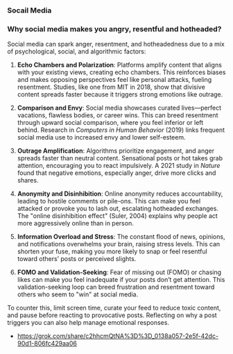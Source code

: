 ### Socail Media

### Why social media makes you angry, resentful and hotheaded?

Social media can spark anger, resentment, and hotheadedness due to a mix of psychological, social, and algorithmic factors:

1. **Echo Chambers and Polarization**: Platforms amplify content that aligns with your existing views, creating echo chambers. This reinforces biases and makes opposing perspectives feel like personal attacks, fueling resentment. Studies, like one from MIT in 2018, show that divisive content spreads faster because it triggers strong emotions like outrage.

2. **Comparison and Envy**: Social media showcases curated lives—perfect vacations, flawless bodies, or career wins. This can breed resentment through upward social comparison, where you feel inferior or left behind. Research in *Computers in Human Behavior* (2019) links frequent social media use to increased envy and lower self-esteem.

3. **Outrage Amplification**: Algorithms prioritize engagement, and anger spreads faster than neutral content. Sensational posts or hot takes grab attention, encouraging you to react impulsively. A 2021 study in *Nature* found that negative emotions, especially anger, drive more clicks and shares.

4. **Anonymity and Disinhibition**: Online anonymity reduces accountability, leading to hostile comments or pile-ons. This can make you feel attacked or provoke you to lash out, escalating hotheaded exchanges. The "online disinhibition effect" (Suler, 2004) explains why people act more aggressively online than in person.

5. **Information Overload and Stress**: The constant flood of news, opinions, and notifications overwhelms your brain, raising stress levels. This can shorten your fuse, making you more likely to snap or feel resentful toward others’ posts or perceived slights.

6. **FOMO and Validation-Seeking**: Fear of missing out (FOMO) or chasing likes can make you feel inadequate if your posts don’t get attention. This validation-seeking loop can breed frustration and resentment toward others who seem to "win" at social media.

To counter this, limit screen time, curate your feed to reduce toxic content, and pause before reacting to provocative posts. Reflecting on why a post triggers you can also help manage emotional responses.

- https://grok.com/share/c2hhcmQtNA%3D%3D_0138a057-2e5f-42dc-90d1-806fc429aa06
